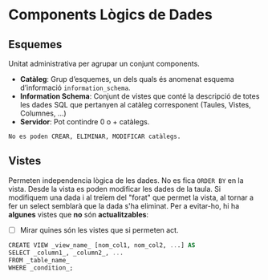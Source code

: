 
# Components Lògics de Dades
## Esquemes
Unitat administrativa per agrupar un conjunt components.
- **Catàleg**: Grup d’esquemes, un dels quals és anomenat esquema d’informació `information_schema`.
- **Information Schema**: Conjunt de vistes que conté la descripció de totes les dades SQL que pertanyen al catàleg corresponent (Taules, Vistes, Columnes, ...)
- **Servidor**: Pot contindre 0 o + catàlegs.

```ad-info
No es poden CREAR, ELIMINAR, MODIFICAR catàlegs.
```

## Vistes
Permeten independencia lògica de les dades.
No es fica ``ORDER BY`` en la vista. 
Desde la vista es poden modificar les dades de la taula. Si modifiquem una dada i al treïem del "forat" que permet la vista, al tornar a fer un select semblarà que la dada s'ha eliminat.
Per a evitar-ho, hi ha **algunes** vistes que **no** són **actualitzables**:
- [ ] Mirar quines són les vistes que si permeten act.

```SQL
CREATE VIEW _view_name_ [nom_col1, nom_col2, ...] AS  
SELECT _column1_, _column2_, ...  
FROM _table_name_  
WHERE _condition_;
```


